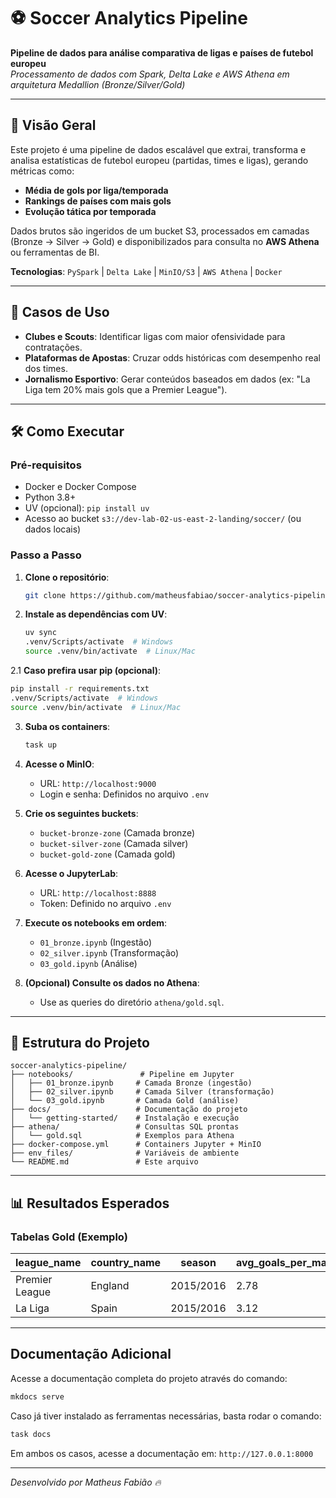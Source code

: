 # **⚽ Soccer Analytics Pipeline**  

**Pipeline de dados para análise comparativa de ligas e países de futebol europeu**  
*Processamento de dados com Spark, Delta Lake e AWS Athena em arquitetura Medallion (Bronze/Silver/Gold)*  

---

## **📌 Visão Geral**  
Este projeto é uma pipeline de dados escalável que extrai, transforma e analisa estatísticas de futebol europeu (partidas, times e ligas), gerando métricas como:  
- **Média de gols por liga/temporada**  
- **Rankings de países com mais gols**  
- **Evolução tática por temporada**  

Dados brutos são ingeridos de um bucket S3, processados em camadas (Bronze → Silver → Gold) e disponibilizados para consulta no **AWS Athena** ou ferramentas de BI.  

**Tecnologias**: `PySpark` | `Delta Lake` | `MinIO/S3` | `AWS Athena` | `Docker`  

---

## **🎯 Casos de Uso**  
- **Clubes e Scouts**: Identificar ligas com maior ofensividade para contratações.  
- **Plataformas de Apostas**: Cruzar odds históricas com desempenho real dos times.  
- **Jornalismo Esportivo**: Gerar conteúdos baseados em dados (ex: "La Liga tem 20% mais gols que a Premier League").  

---

## **🛠️ Como Executar**  

### **Pré-requisitos**  
- Docker e Docker Compose  
- Python 3.8+
- UV (opcional): `pip install uv`
- Acesso ao bucket `s3://dev-lab-02-us-east-2-landing/soccer/` (ou dados locais)

### **Passo a Passo**  
1. **Clone o repositório**:
   ```bash
   git clone https://github.com/matheusfabiao/soccer-analytics-pipeline.git
   ```

2. **Instale as dependências com UV**:
   ```bash
   uv sync
   .venv/Scripts/activate  # Windows
   source .venv/bin/activate  # Linux/Mac
   ```


2.1 **Caso prefira usar pip (opcional)**:
   ```bash
   pip install -r requirements.txt
   .venv/Scripts/activate  # Windows
   source .venv/bin/activate  # Linux/Mac
   ```

3. **Suba os containers**:  
   ```bash
   task up
   ```

4. **Acesse o MinIO**:
   - URL: `http://localhost:9000`
   - Login e senha: Definidos no arquivo `.env`


5. **Crie os seguintes buckets**:
   - `bucket-bronze-zone` (Camada bronze)
   - `bucket-silver-zone` (Camada silver)
   - `bucket-gold-zone` (Camada gold)


6. **Acesse o JupyterLab**:  
   - URL: `http://localhost:8888`  
   - Token: Definido no arquivo `.env`


7. **Execute os notebooks em ordem**:  
   - `01_bronze.ipynb` (Ingestão)
   - `02_silver.ipynb` (Transformação)
   - `03_gold.ipynb` (Análise)


8. **(Opcional) Consulte os dados no Athena**:  
   - Use as queries do diretório `athena/gold.sql`.

---

## **📂 Estrutura do Projeto**  
```
soccer-analytics-pipeline/
├── notebooks/               # Pipeline em Jupyter
│   ├── 01_bronze.ipynb     # Camada Bronze (ingestão)
│   ├── 02_silver.ipynb     # Camada Silver (transformação)
│   └── 03_gold.ipynb       # Camada Gold (análise)
├── docs/                   # Documentação do projeto
│   └── getting-started/    # Instalação e execução
├── athena/                 # Consultas SQL prontas
│   └── gold.sql            # Exemplos para Athena
├── docker-compose.yml      # Containers Jupyter + MinIO
├── env_files/              # Variáveis de ambiente
└── README.md               # Este arquivo
```

---

## **📊 Resultados Esperados**  
### **Tabelas Gold (Exemplo)**  
| league_name   | country_name | season    | avg_goals_per_match |  
|---------------|--------------|-----------|---------------------|  
| Premier League| England      | 2015/2016 | 2.78                |  
| La Liga       | Spain        | 2015/2016 | 3.12                |

---

## Documentação Adicional

Acesse a documentação completa do projeto através do comando:
```bash
mkdocs serve
```

Caso já tiver instalado as ferramentas necessárias, basta rodar o comando:
```bash
task docs
```

Em ambos os casos, acesse a documentação em: `http://127.0.0.1:8000`

---

*Desenvolvido por Matheus Fabião 🔥*
